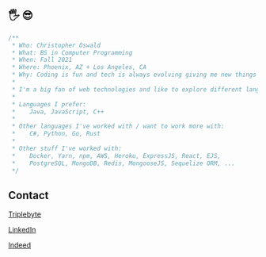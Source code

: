 🖐 😎
-

```cpp
/**
 * Who: Christopher Oswald
 * What: BS in Computer Programming
 * When: Fall 2021
 * Where: Phoenix, AZ + Los Angeles, CA
 * Why: Coding is fun and tech is always evolving giving me new things to learn.
 *
 * I'm a big fan of web technologies and like to explore different languages and frameworks.
 *
 * Languages I prefer:
 *    Java, JavaScript, C++
 *
 * Other languages I've worked with / want to work more with:
 *    C#, Python, Go, Rust
 *
 * Other stuff I've worked with:
 *    Docker, Yarn, npm, AWS, Heroku, ExpressJS, React, EJS,
 *    PostgreSQL, MongoDB, Redis, MongooseJS, Sequelize ORM, ...
 */
```

Contact
-

[Triplebyte](https://triplebyte.com/tb/christopher-oswald-uc8izoj)

[LinkedIn](https://www.linkedin.com/in/christopher-oswald-611b981b8/)

[Indeed](https://my.indeed.com/p/christophero-5dpoinc)


<!--
**cesoun/cesoun** is a ✨ _special_ ✨ repository because its `README.md` (this file) appears on your GitHub profile.

Here are some ideas to get you started:

- 🔭 I’m currently working on ...
- 🌱 I’m currently learning ...
- 👯 I’m looking to collaborate on ...
- 🤔 I’m looking for help with ...
- 💬 Ask me about ...
- 📫 How to reach me: ...
- 😄 Pronouns: ...
- ⚡ Fun fact: ...
-->
